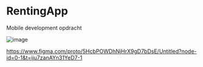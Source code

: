 # RentingApp
Mobile development opdracht

![image](https://github.com/user-attachments/assets/5b0685f0-44f2-406d-9442-74992f5b8d5a)

https://www.figma.com/proto/5HcbPOWDhNjHrX9gD7bDsE/Untitled?node-id=0-1&t=iju7zanAYn31YeD7-1
